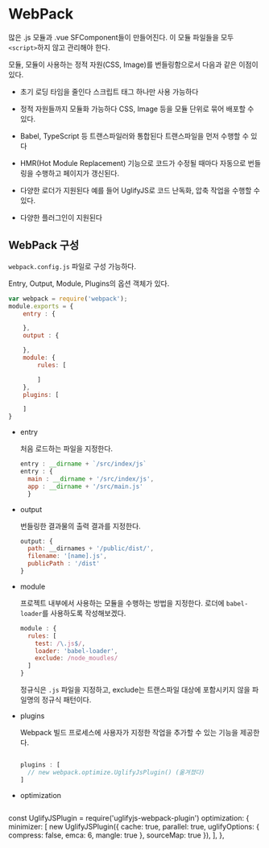 # WebPack

많은 .js 모듈과 .vue SFComponent들이 만들어진다. 이 모듈 파일들을 모두 `<script>`하지 않고 관리해야 한다.

모듈, 모듈이 사용하는 정적 자원(CSS, Image)를 번들링함으로서 다음과 같은 이점이 있다.

* 초기 로딩 타임을 줄인다
    스크립트 태그 하나만 사용 가능하다

* 정적 자원들까지 모듈화 가능하다
    CSS, Image 등을 모듈 단위로 묶어 배포할 수 있다.

* Babel, TypeScript 등 트랜스파일러와 통합된다
    트랜스파일을 먼저 수행할 수 있다

* HMR(Hot Module Replacement) 기능으로 코드가 수정될 때마다 자동으로 번들링을 수행하고 페이지가 갱신된다.

* 다양한 로더가 지원된다
    예를 들어 UglifyJS로 코드 난독화, 압축 작업을 수행할 수 있다.

* 다양한 플러그인이 지원된다

## WebPack 구성

`webpack.config.js` 파일로 구성 가능하다.

Entry, Output, Module, Plugins의 옵션 객체가 있다.

```js
var webpack = require('webpack');
module.exports = {
    entry : {

    },
    output : {

    },
    module: {
        rules: [

        ]
    },
    plugins: [

    ]
}
```

* entry

  처음 로드하는 파일을 지정한다.

  ```js
  entry : __dirname + `/src/index/js`
  entry : {
    main : __dirname + '/src/index/js',
    app : __dirname + '/src/main.js'
    }
  ```

* output

  번들링한 결과물의 출력 결과를 지정한다.

  ```js
  output: {
    path: __dirnames + '/public/dist/',
    filename: '[name].js',
    publicPath : '/dist'
  }
  ```

* module

  프로젝트 내부에서 사용하는 모듈을 수행하는 방법을 지정한다.
  로더에 `babel-loader`를 사용하도록 작성해보겠다.

  ```js
  module : {
    rules: [
      test: /\.js$/,
      loader: 'babel-loader',
      exclude: /node_moudles/
    ]
  }
  ```

  정규식은 `.js` 파일을 지정하고, exclude는 트랜스파일 대상에 포함시키지 않을 파일명의 정규식 패턴이다.

* plugins

  Webpack 빌드 프로세스에 사용자가 지정한 작업을 추가할 수 있는 기능을 제공한다.

  ```js

  plugins : [
    // new webpack.optimize.UglifyJsPlugin() (옮겨졌다)
  ]
  ```

* optimization

  ```js
const UglifyJSPlugin = require('uglifyjs-webpack-plugin')
  optimization: {
    minimizer: [
        new UglifyJSPlugin({
            cache: true,
            parallel: true,
            uglifyOptions: {
                compress: false,
                emca: 6,
                mangle: true
            },
            sourceMap: true
        }),
    ],
},
  ```

